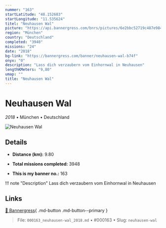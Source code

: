 ```yaml
---
nummer: "163"
startLatitude: "48.152683"
startLongitude: "11.535624"
titel: "Neuhausen Wal"
picture: "https://api.bannergress.com/bnrs/pictures/6e2bbc52719c487e9845e7c85525fbe9"
region: "München"
country: "Deutschland"
completed: "3948"
missions: "24"
date: "2018"
bg-link: "https://bannergress.com/banner/neuhausen-wal-b74f"
onyx: "0"
description: "Lass dich verzaubern vom Einhornwal in Neuhausen"
lengthKMeters: "9,80"
umap: ""
title: "Neuhausen Wal"
---
```

# Neuhausen Wal

*2018* • München • Deutschland

![Neuhausen Wal](https://api.bannergress.com/bnrs/pictures/6e2bbc52719c487e9845e7c85525fbe9)

## Details
- **Distance (km):** 9.80

- **Total missions completed:** 3948
- **This is my banner no.:** 163


!!! note "Description"
    Lass dich verzaubern vom Einhornwal in Neuhausen



## Links
[🔗 Bannergress](https://bannergress.com/banner/neuhausen-wal-b74f){ .md-button .md-button--primary }



> File: `000163_neuhausen-wal_2018.md` • #000163 • Slug: `neuhausen-wal`
